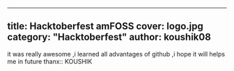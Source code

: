---
title: Hacktoberfest amFOSS
cover: logo.jpg
category: "Hacktoberfest"
author: koushik08
----
it was really awesome ,i learned all advantages of  github ,i hope it will helps me in future thanx::
KOUSHIK
